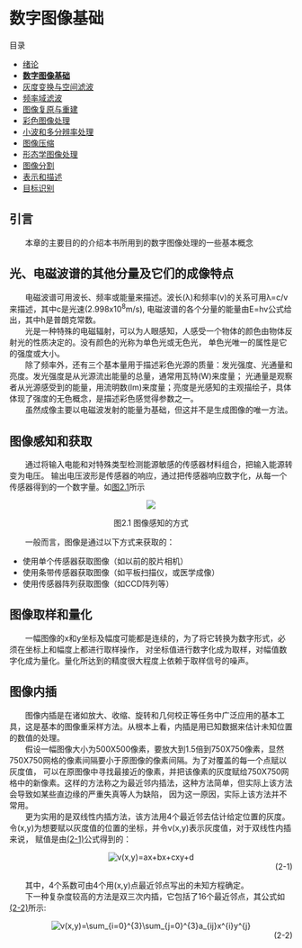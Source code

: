 # 数字图像基础
目录
+ [绪论](./第1章：绪论.md)
+ [**数字图像基础**](./第2章：数字图像基础.md)
+ [灰度变换与空间滤波](./第3章：灰度变换与空间滤波.md)
+ [频率域滤波](./第4章：频率域滤波.md)
+ [图像复原与重建](./第5章：图像复原与重建.md)
+ [彩色图像处理](./第6章：彩色图像处理.md) 
+ [小波和多分辨率处理](./第7章：小波和多分辨率处理.md) 
+ [图像压缩](./第8章：图像压缩.md) 
+ [形态学图像处理](./第9章：形态学图像处理.md) 
+ [图像分割](./第10章：图像分割.md) 
+ [表示和描述](./第11章：表示和描述.md) 
+ [目标识别](./第12章：目标识别.md) 

## 引言
　　本章的主要目的的介绍本书所用到的数字图像处理的一些基本概念

## 光、电磁波谱的其他分量及它们的成像特点
　　电磁波谱可用波长、频率或能量来描述。波长(λ)和频率(v)的关系可用λ=c/v来描述，其中c是光速(2.998x10<sup>8</sup>m/s),
电磁波谱的各个分量的能量由E=hv公式给出，其中h是普朗克常数。  
　　光是一种特殊的电磁辐射，可以为人眼感知，人感受一个物体的颜色由物体反射光的性质决定的。没有颜色的光称为单色光或无色光，
单色光唯一的属性是它的强度或大小。  
　　除了频率外，还有三个基本量用于描述彩色光源的质量：发光强度、光通量和亮度。发光强度是从光源流出能量的总量，通常用瓦特(W)来度量；
光通量是观察者从光源感受到的能量，用流明数(lm)来度量；亮度是光感知的主观描绘子，具体体现了强度的无色概念，是描述彩色感觉得参数之一。  
　　虽然成像主要以电磁波发射的能量为基础，但这并不是生成图像的唯一方法。  
## 图像感知和获取
　　通过将输入电能和对特殊类型检测能源敏感的传感器材料组合，把输入能源转变为电压。
输出电压波形是传感器的响应，通过把传感器响应数字化，从每一个传感器得到的一个数字量。如[图2.1](#图2.1)所示  
<div name="图2.1" align=center><img src="../media/图2.1.jpg"></img><p>图2.1 图像感知的方式</p></div>  
　　一般而言，图像是通过以下方式来获取的：  

+ 使用单个传感器获取图像（如以前的胶片相机）
+ 使用条带传感器获取图像（如平板扫描仪，或医学成像）
+ 使用传感器阵列获取图像（如CCD阵列等）

## 图像取样和量化
　　一幅图像的x和y坐标及幅度可能都是连续的，为了将它转换为数字形式，必须在坐标上和幅度上都进行取样操作，
对坐标值进行数字化成为取样，对幅值数字化成为量化。量化所达到的精度很大程度上依赖于取样信号的噪声。  

## 图像内插
　　图像内插是在诸如放大、收缩、旋转和几何校正等任务中广泛应用的基本工具，这是基本的图像重采样方法。从根本上看，内插是用已知数据来估计未知位置的数值的处理。  
　　假设一幅图像大小为500X500像素，要放大到1.5倍到750X750像素，显然750X750网格的像素间隔要小于原图像的像素间隔。为了对覆盖的每一个点赋以灰度值，
可以在原图像中寻找最接近的像素，并把该像素的灰度赋给750X750网格中的新像素。这样的方法称之为最近邻内插法，这种方法简单，但实际上该方法会导致如某些直边缘的严重失真等人为缺陷，
因为这一原因，实际上该方法并不常用。  
　　更为实用的是双线性内插方法，该方法用4个最近邻去估计给定位置的灰度。令(x,y)为想要赋以灰度值的位置的坐标，并令v(x,y)表示灰度值，对于双线性内插来说，
赋值是由[(2-1)](#(2-1))公式得到的：  

<div name="(2-1)" align=center><img src="https://latex.codecogs.com/gif.latex?\inline&space;v(x,y)=ax&plus;bx&plus;cxy&plus;d" title="v(x,y)=ax+bx+cxy+d" /><div align=right>(2-1)</div></div>

　　其中，4个系数可由4个用(x,y)点最近邻点写出的未知方程确定。  
　　下一种复杂度较高的方法是双三次内插，它包括了16个最近邻点，其公式如[(2-2)](#(2-2))所示:  

<div name="(2-2)" align=center><img src="https://latex.codecogs.com/gif.latex?v(x,y)=\sum_{i=0}^{3}\sum_{j=0}^{3}a_{ij}x^{i}y^{j}" title="v(x,y)=\sum_{i=0}^{3}\sum_{j=0}^{3}a_{ij}x^{i}y^{j}" /><div align=right>(2-2)</div></div>


　　